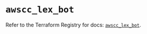 # `awscc_lex_bot`

Refer to the Terraform Registry for docs: [`awscc_lex_bot`](https://registry.terraform.io/providers/hashicorp/awscc/0.70.0/docs/resources/lex_bot).
